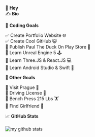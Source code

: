 👋 **Hey**</br>
✍️ **Bio**</br>

🎯 **Coding Goals**</br>

✅ Create Portfolio Website 🌐</br>
✅ Create Cool GitHub 😺</br>
🔲 Publish Paul The Duck On Play Store 🦆</br>
🔲 Learn Unreal Engine 5 🕹️</br>
🔲 Learn Three.JS & React.JS 💻</br>
🔲 Learn Android Studio & Swift 📱</br>

 **🎯 Other Goals**</br>
 
🔲 Visit Prague 🏰</br>
🔲 Driving License 🚗</br>
🔲 Bench Press 215 Lbs 🏋</br>
🔲 Find Girlfriend 💖</br>

📈 **GitHub Stats**</br></br>
<img style src="https://github-readme-stats.vercel.app/api?username=marcineqr&show_icons=true&theme=algolia" alt="my github stats" /></div>
